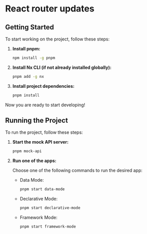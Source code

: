 # React router updates

## Getting Started

To start working on the project, follow these steps:

1.  **Install pnpm:**

    ```bash
    npm install -g pnpm
    ```

2.  **Install Nx CLI (if not already installed globally):**

    ```bash
    pnpm add -g nx
    ```

3.  **Install project dependencies:**

    ```bash
    pnpm install
    ```

Now you are ready to start developing!

## Running the Project

To run the project, follow these steps:

1.  **Start the mock API server:**

    ```bash
    pnpm mock-api
    ```

2.  **Run one of the apps:**

    Choose one of the following commands to run the desired app:

    - Data Mode:

      ```bash
      pnpm start data-mode
      ```

    - Declarative Mode:

      ```bash
      pnpm start declarative-mode
      ```

    - Framework Mode:

      ```bash
      pnpm start framework-mode
      ```
